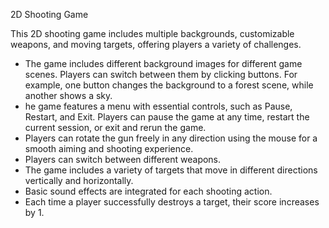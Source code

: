 2D Shooting Game 

This 2D shooting game includes multiple backgrounds, customizable weapons, and moving targets, offering players a variety of challenges.

- The game includes different background images for different game scenes. Players can switch between them by clicking buttons. For example, one button changes the background to a forest scene, while another shows a sky.
- he game features a menu with essential controls, such as Pause, Restart, and Exit. Players can pause the game at any time, restart the current session, or exit and rerun the game.
- Players can rotate the gun freely in any direction using the mouse for a smooth aiming and shooting experience.
- Players can switch between different weapons.
- The game includes a variety of targets that move in different directions vertically and horizontally.
- Basic sound effects are integrated for each shooting action.
- Each time a player successfully destroys a target, their score increases by 1.
